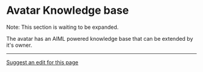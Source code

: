 # Avatar Knowledge base

Note: This section is waiting to be expanded.

The avatar has an AIML powered knowledge base that can be extended by it's owner. 

- - - -
[Suggest an edit for this page](https://github.com/everlifeai/everlifeai.github.io/edit/master/docs/developer-resources/concepts/avatar-kb.md)
